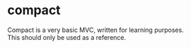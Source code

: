 # compact
Compact is a very basic MVC, written for learning purposes.  
This should only be used as a reference.
